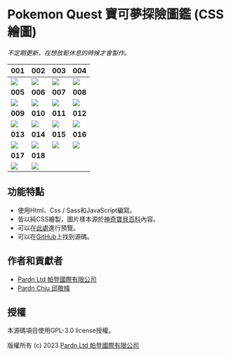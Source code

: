 # Pokemon Quest 寶可夢探險圖鑑 (CSS繪圖)

*不定期更新，在想放鬆休息的時候才會製作。*

| 001 | 002 | 003 | 004 |
| :-- | :-- | :-- | :-- |
| ![](https://media.52poke.com/wiki/9/97/PQ_001_icon.png) | ![](https://media.52poke.com/wiki/1/19/PQ_002_icon.png) | ![](https://media.52poke.com/wiki/0/0d/PQ_003_icon.png) | ![](https://media.52poke.com/wiki/a/a6/PQ_004_icon.png) |
| **005** | **006** | **007** | **008** |
| ![](https://media.52poke.com/wiki/1/18/PQ_005_icon.png) | ![](https://media.52poke.com/wiki/0/0c/PQ_006_icon.png) | ![](https://media.52poke.com/wiki/b/b2/PQ_007_icon.png) | ![](https://media.52poke.com/wiki/c/c4/PQ_008_icon.png) |
| **009** | **010** | **011** | **012** |
| ![](https://media.52poke.com/wiki/c/c8/PQ_009_icon.png) | ![](https://media.52poke.com/wiki/a/a6/PQ_010_icon.png) | ![](https://media.52poke.com/wiki/7/7b/PQ_011_icon.png) | ![](https://media.52poke.com/wiki/4/49/PQ_012_icon.png) |
| **013** | **014** | **015** | **016** |
| ![](https://media.52poke.com/wiki/5/5a/PQ_013_icon.png) | ![](https://media.52poke.com/wiki/6/6a/PQ_014_icon.png) | ![](https://media.52poke.com/wiki/1/1d/PQ_015_icon.png) | ![](https://media.52poke.com/wiki/5/57/PQ_016_icon.png) |
| **017** | **018** | 
| ![](https://media.52poke.com/wiki/a/a7/PQ_017_icon.png) | ![](https://media.52poke.com/wiki/d/d9/PQ_018_icon.png) |

## 功能特點

- 使用Html、Css / Sass和JavaScript編寫。
- 皆以純CSS繪製，圖片樣本源於[神奇寶貝百科](https://wiki.52poke.com/zh-hant/宝可梦列表（探险寻宝）)內容。
- 可以在[此處](https://pardnchiu.github.io/pokemon-quest-css-drawing)進行預覽。
- 可以在[GitHub](https://github.com/pardnchiu/pokemon-quest-css-drawing)上找到源碼。

## 作者和貢獻者

- [Pardn Ltd 帕登國際有限公司](https://linkedin.com/company/pardnltd)
- [Pardn Chiu 邱敬幃](https://linkedin.com/in/pardnchiu)

## 授權

本源碼項目使用GPL-3.0 license授權。

版權所有 (c) 2023 [Pardn Ltd 帕登國際有限公司](https://www.linkedin.com/company/pardnltd)
